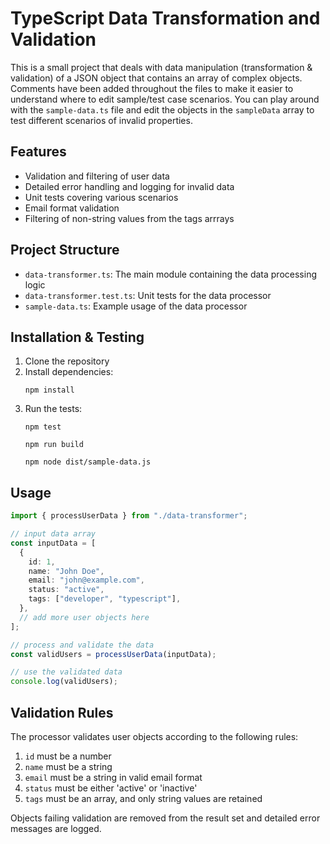 # TypeScript Data Transformation and Validation

This is a small project that deals with data manipulation (transformation & validation) of a JSON object that contains an array of complex objects.
Comments have been added throughout the files to make it easier to understand where to edit sample/test case scenarios. You can play around with the `sample-data.ts` file and edit the objects in the `sampleData` array to test different scenarios of invalid properties.

## Features

- Validation and filtering of user data
- Detailed error handling and logging for invalid data
- Unit tests covering various scenarios
- Email format validation
- Filtering of non-string values from the tags arrrays

## Project Structure

- `data-transformer.ts`: The main module containing the data processing logic
- `data-transformer.test.ts`: Unit tests for the data processor
- `sample-data.ts`: Example usage of the data processor

## Installation & Testing

1. Clone the repository
2. Install dependencies:
   ```
   npm install
   ```
3. Run the tests:
   ```
   npm test
   ```
   ```
   npm run build
   ```
   ```
   npm node dist/sample-data.js
   ```

## Usage

```typescript
import { processUserData } from "./data-transformer";

// input data array
const inputData = [
  {
    id: 1,
    name: "John Doe",
    email: "john@example.com",
    status: "active",
    tags: ["developer", "typescript"],
  },
  // add more user objects here
];

// process and validate the data
const validUsers = processUserData(inputData);

// use the validated data
console.log(validUsers);
```

## Validation Rules

The processor validates user objects according to the following rules:

1. `id` must be a number
2. `name` must be a string
3. `email` must be a string in valid email format
4. `status` must be either 'active' or 'inactive'
5. `tags` must be an array, and only string values are retained

Objects failing validation are removed from the result set and detailed error messages are logged.
